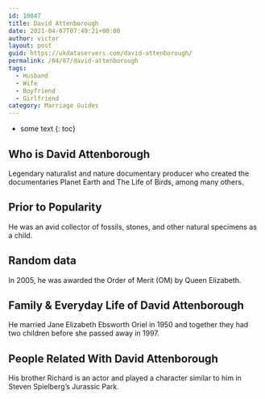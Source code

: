 ```yaml
---
id: 10047
title: David Attenborough
date: 2021-04-07T07:49:21+00:00
author: victor
layout: post
guid: https://ukdataservers.com/david-attenborough/
permalink: /04/07/david-attenborough
tags:
  - Husband
  - Wife
  - Boyfriend
  - Girlfriend
category: Marriage Guides
---
```


* some text
{: toc}


## Who is David Attenborough



Legendary naturalist and nature documentary producer who created the documentaries Planet Earth and The Life of Birds, among many others.

                
                
                
## Prior to Popularity



He was an avid collector of fossils, stones, and other natural specimens as a child.

                
                
                
## Random data



In 2005, he was awarded the Order of Merit (OM) by Queen Elizabeth.

                
                
                
## Family & Everyday Life of David Attenborough



He married Jane Elizabeth Ebsworth Oriel in 1950 and together they had two children before she passed away in 1997.

                
                
                
## People Related With David Attenborough



His brother Richard is an actor and played a character similar to him in Steven Spielberg&#8217;s Jurassic Park. 

                
              
            
          
          
          
